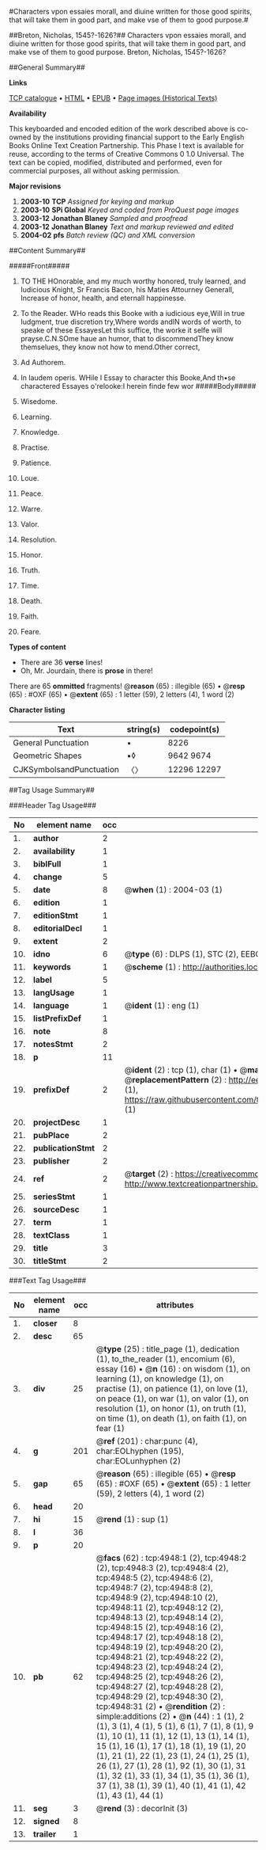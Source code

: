 #Characters vpon essaies morall, and diuine written for those good spirits, that will take them in good part, and make vse of them to good purpose.#

##Breton, Nicholas, 1545?-1626?##
Characters vpon essaies morall, and diuine written for those good spirits, that will take them in good part, and make vse of them to good purpose.
Breton, Nicholas, 1545?-1626?

##General Summary##

**Links**

[TCP catalogue](http://www.ota.ox.ac.uk/tcp/)  • 
[HTML](http://tei.it.ox.ac.uk/tcp/Texts-HTML/free/A16/A16733.html)  • 
[EPUB](http://tei.it.ox.ac.uk/tcp/Texts-EPUB/free/A16/A16733.epub) • 
[Page images (Historical Texts)](https://data.historicaltexts.jisc.ac.uk/view?pubId=eebo-99840442e&pageId=eebo-99840442e-4948-1)

**Availability**

This keyboarded and encoded edition of the
	       work described above is co-owned by the institutions
	       providing financial support to the Early English Books
	       Online Text Creation Partnership. This Phase I text is
	       available for reuse, according to the terms of Creative
	       Commons 0 1.0 Universal. The text can be copied,
	       modified, distributed and performed, even for
	       commercial purposes, all without asking permission.

**Major revisions**

1. __2003-10__ __TCP__ *Assigned for keying and markup*
1. __2003-10__ __SPi Global__ *Keyed and coded from ProQuest page images*
1. __2003-12__ __Jonathan Blaney__ *Sampled and proofread*
1. __2003-12__ __Jonathan Blaney__ *Text and markup reviewed and edited*
1. __2004-02__ __pfs__ *Batch review (QC) and XML conversion*

##Content Summary##

#####Front#####

1. TO THE HOnorable, and my much worthy honored, truly learned, and Iudicious Knight, Sr Francis Bacon, his Maties Attourney Generall, Increase of honor, health, and eternall happinesse.

1. To the Reader.
WHo reads this Booke with a iudicious eye,Will in true Iudgment, true discretion try,Where words andIN words of worth, to speake of these EssayesLet this suffice, the worke it selfe will prayse.C.N.SOme haue an humor, that to discommendThey know themselues, they know not how to mend.Other correct,
1. Ad Authorem.

1. In laudem operis.
WHile I Essay to character this Booke,And th•se charactered Essayes o'relooke:I herein finde few wor
#####Body#####

1. Wisedome.

1. Learning.

1. Knowledge.

1. Practise.

1. Patience.

1. Loue.

1. Peace.

1. Warre.

1. Valor.

1. Resolution.

1. Honor.

1. Truth.

1. Time.

1. Death.

1. Faith.

1. Feare.

**Types of content**

  * There are 36 **verse** lines!
  * Oh, Mr. Jourdain, there is **prose** in there!

There are 65 **ommitted** fragments! 
 @__reason__ (65) : illegible (65)  •  @__resp__ (65) : #OXF (65)  •  @__extent__ (65) : 1 letter (59), 2 letters (4), 1 word (2)

**Character listing**


|Text|string(s)|codepoint(s)|
|---|---|---|
|General Punctuation|•|8226|
|Geometric Shapes|▪◊|9642 9674|
|CJKSymbolsandPunctuation|〈〉|12296 12297|

##Tag Usage Summary##

###Header Tag Usage###

|No|element name|occ|attributes|
|---|---|---|---|
|1.|__author__|2||
|2.|__availability__|1||
|3.|__biblFull__|1||
|4.|__change__|5||
|5.|__date__|8| @__when__ (1) : 2004-03 (1)|
|6.|__edition__|1||
|7.|__editionStmt__|1||
|8.|__editorialDecl__|1||
|9.|__extent__|2||
|10.|__idno__|6| @__type__ (6) : DLPS (1), STC (2), EEBO-CITATION (1), PROQUEST (1), VID (1)|
|11.|__keywords__|1| @__scheme__ (1) : http://authorities.loc.gov/ (1)|
|12.|__label__|5||
|13.|__langUsage__|1||
|14.|__language__|1| @__ident__ (1) : eng (1)|
|15.|__listPrefixDef__|1||
|16.|__note__|8||
|17.|__notesStmt__|2||
|18.|__p__|11||
|19.|__prefixDef__|2| @__ident__ (2) : tcp (1), char (1)  •  @__matchPattern__ (2) : ([0-9\-]+):([0-9IVX]+) (1), (.+) (1)  •  @__replacementPattern__ (2) : http://eebo.chadwyck.com/downloadtiff?vid=$1&page=$2 (1), https://raw.githubusercontent.com/textcreationpartnership/Texts/master/tcpchars.xml#$1 (1)|
|20.|__projectDesc__|1||
|21.|__pubPlace__|2||
|22.|__publicationStmt__|2||
|23.|__publisher__|2||
|24.|__ref__|2| @__target__ (2) : https://creativecommons.org/publicdomain/zero/1.0/ (1), http://www.textcreationpartnership.org/docs/. (1)|
|25.|__seriesStmt__|1||
|26.|__sourceDesc__|1||
|27.|__term__|1||
|28.|__textClass__|1||
|29.|__title__|3||
|30.|__titleStmt__|2||


###Text Tag Usage###

|No|element name|occ|attributes|
|---|---|---|---|
|1.|__closer__|8||
|2.|__desc__|65||
|3.|__div__|25| @__type__ (25) : title_page (1), dedication (1), to_the_reader (1), encomium (6), essay (16)  •  @__n__ (16) : on wisdom (1), on learning (1), on knowledge (1), on practise (1), on patience (1), on love (1), on peace (1), on war (1), on valor (1), on resolution (1), on honor (1), on truth (1), on time (1), on death (1), on faith (1), on fear (1)|
|4.|__g__|201| @__ref__ (201) : char:punc (4), char:EOLhyphen (195), char:EOLunhyphen (2)|
|5.|__gap__|65| @__reason__ (65) : illegible (65)  •  @__resp__ (65) : #OXF (65)  •  @__extent__ (65) : 1 letter (59), 2 letters (4), 1 word (2)|
|6.|__head__|20||
|7.|__hi__|15| @__rend__ (1) : sup (1)|
|8.|__l__|36||
|9.|__p__|20||
|10.|__pb__|62| @__facs__ (62) : tcp:4948:1 (2), tcp:4948:2 (2), tcp:4948:3 (2), tcp:4948:4 (2), tcp:4948:5 (2), tcp:4948:6 (2), tcp:4948:7 (2), tcp:4948:8 (2), tcp:4948:9 (2), tcp:4948:10 (2), tcp:4948:11 (2), tcp:4948:12 (2), tcp:4948:13 (2), tcp:4948:14 (2), tcp:4948:15 (2), tcp:4948:16 (2), tcp:4948:17 (2), tcp:4948:18 (2), tcp:4948:19 (2), tcp:4948:20 (2), tcp:4948:21 (2), tcp:4948:22 (2), tcp:4948:23 (2), tcp:4948:24 (2), tcp:4948:25 (2), tcp:4948:26 (2), tcp:4948:27 (2), tcp:4948:28 (2), tcp:4948:29 (2), tcp:4948:30 (2), tcp:4948:31 (2)  •  @__rendition__ (2) : simple:additions (2)  •  @__n__ (44) : 1 (1), 2 (1), 3 (1), 4 (1), 5 (1), 6 (1), 7 (1), 8 (1), 9 (1), 10 (1), 11 (1), 12 (1), 13 (1), 14 (1), 15 (1), 16 (1), 17 (1), 18 (1), 19 (1), 20 (1), 21 (1), 22 (1), 23 (1), 24 (1), 25 (1), 26 (1), 27 (1), 28 (1), 92 (1), 30 (1), 31 (1), 32 (1), 33 (1), 34 (1), 35 (1), 36 (1), 37 (1), 38 (1), 39 (1), 40 (1), 41 (1), 42 (1), 43 (1), 44 (1)|
|11.|__seg__|3| @__rend__ (3) : decorInit (3)|
|12.|__signed__|8||
|13.|__trailer__|1||
